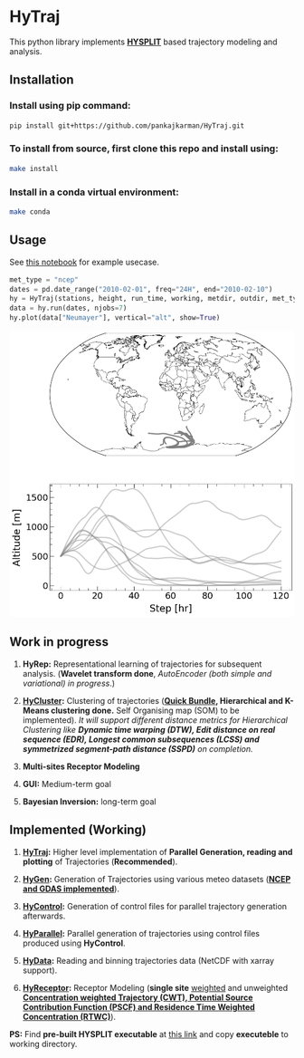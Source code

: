 # HyTraj

This python library implements [**HYSPLIT**](https://www.arl.noaa.gov/hysplit/hysplit/) based trajectory modeling and analysis. 

## Installation

### Install using pip command:

```bash
pip install git+https://github.com/pankajkarman/HyTraj.git
```
### To install from source, first clone this repo and install using:

```bash
make install
```

### Install in a conda virtual environment:

```bash
make conda
```

## Usage

See [this notebook](example3.ipynb) for example usecase.

```python
met_type = "ncep"
dates = pd.date_range("2010-02-01", freq="24H", end="2010-02-10")
hy = HyTraj(stations, height, run_time, working, metdir, outdir, met_type)
data = hy.run(dates, njobs=7)
hy.plot(data["Neumayer"], vertical="alt", show=True)
```
![Example Trajectories](ex.png)

## Work in progress

1. **HyRep:** Representational learning of trajectories for subsequent analysis. (**Wavelet transform done**, *AutoEncoder  (both simple and variational) in progress*.)

2. **[HyCluster](./hytraj/hycluster.py):** Clustering of trajectories (**[Quick Bundle](./hytraj/quick.py), Hierarchical and K-Means clustering done.** Self Organising map (SOM) to be implemented). *It will support different distance metrics for Hierarchical Clustering like **Dynamic time warping (DTW), Edit distance on real sequence (EDR), Longest common subsequences (LCSS) and symmetrized segment-path distance (SSPD)** on completion.*

3. **Multi-sites Receptor Modeling**

4. **GUI:** Medium-term goal 

5. **Bayesian Inversion:** long-term goal

## Implemented (Working)

1. **[HyTraj](./hytraj/__init__.py):** Higher level implementation of **Parallel Generation, reading and plotting** of Trajectories (**Recommended**).

2. **[HyGen](./hytraj/hygen.py):** Generation of Trajectories using various meteo datasets (**[NCEP and GDAS implemented](https://ready.arl.noaa.gov/archives.php)**).

3. **[HyControl](./hytraj/hygen.py):** Generation of control files for parallel trajectory generation afterwards. 

4. **[HyParallel](./hytraj/hygen.py):** Parallel generation of trajectories using control files produced using **HyControl**.

5. **[HyData](./hytraj/hyread.py):** Reading and binning trajectories data (NetCDF with xarray support).

6. **[HyReceptor](./hytraj/hymodel.py):** Receptor Modeling (**single site** [weighted](https://www.sciencedirect.com/science/article/abs/pii/S1352231017303898?via%3Dihub) and unweighted **[Concentration weighted Trajectory (CWT), Potential Source Contribution Function (PSCF) and Residence Time Weighted Concentration (RTWC)](https://www.sciencedirect.com/science/article/abs/pii/S1352231002008865?via%3Dihub)**).


**PS:** Find **pre-built HYSPLIT executable** at [this link](https://github.com/rich-iannone/splitr/tree/master/extras/) and copy **executeble** to working directory.
